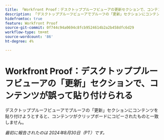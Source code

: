 ```yaml
---
title: 「Workfront Proof：デスクトッププルーフビューアの更新セクションで、コンテンツが誤って貼り付けられる」
description: 「デスクトッププルーフビューアでプルーフの「更新」セクションにコンテンツを貼り付けようとすると、コンテンツがクリップボードにコピーされたものと一致しません。」
hidefromtoc: true
feature: Workfront Proof
source-git-commit: 0f744c94a0694c8fcb9524614b2a2b458dfc6d29
workflow-type: tm+mt
source-wordcount: '86'
ht-degree: 4%

---
```


# Workfront Proof：デスクトッププルーフビューアの「更新」セクションで、コンテンツが誤って貼り付けられる

デスクトッププルーフビューアでプルーフの「更新」セクションにコンテンツを貼り付けようとすると、コンテンツがクリップボードにコピーされたものと一致しません。

_最初に報告されたのは 2024年8月30日（PT）です。_
